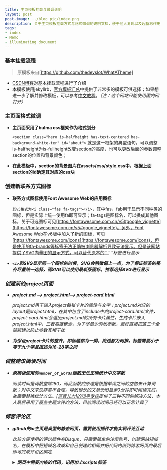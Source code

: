 ```yaml
---
title: 主页模板挂载与微调说明
layout: post
post-image: ../blog_pic/index.png
description: 关于主页模板挂载方式与格式微调的说明文档，便于他人复现以及起备忘作用
tags:
- index
- Memo
- illuminating document
---
```

### 基本挂载流程
> 原模板来自[https://github.com/thedevslot/WhatATheme]

* [CSDN博客](https://blog.csdn.net/hohaizx/article/details/85066248)对基本挂载流程进行了介绍
* 本模板使用jekyllrb，[官方模板汇总](http://jekyllthemes.org/)中提供了非常多的模板可供选择；如果想进一步了解并修改模板，可以参考[中文教程](https://www.wenjiangs.com/doc/jekyll-home)。*（注：这个网站只能使用国内网打开）*

### 主页面格式微调
* **主页面采用了bulma css框架作为格式划分**


    ```<section class="hero is-halfheight has-text-centered has-background-white-ter" id="about">```
    就是这一框架的典型语句，可以调整is-halfheight为is-fullheight改变section的高度，也可以更改后面的参数调整section的位置和背景颜色；
    
* **在此模板中，section的背景图片在assets/css/style.css中，根据上面section的id确定其对应的css块**

### 创建新联系方式图标
* **联系方式图标使用Font Awesome Web的应用图标**

    ```其v5格式为<i class="fas fa-tags"></i>```，其中fas，fab用于显示不同种类的图标，但是实际上统一使用fa即可显示；fa-tags是图标名，可以换成其他图标，关于可选图标可见[https://fontawesome.com.cn/v5#google_vignette](https://fontawesome.com.cn/v5#google_vignette)。另外，Font Awesome Web在v6版中加入了新的图标，可见[https://fontawesome.com/icons](https://fontawesome.com/icons)，但是使用的fa-brands等标签无法正确被浏览器解析导致无法显示。但是该网站提供了SVG向量图的显示方式，可以替代原本的```<i>```标签进行显示

* **```<i>```和SVG显示同一个图标的时候，SVG会稍微偏上一点，为了保证标签的整齐尽量统一选择，而SVG可以使用最新版图标，推荐选择SVG进行显示**

### 创建新的project页面
* **project.md --> project.html--> project-card.html**

    project.md用于输入project每张卡片的属性与文字；project.md对应的layout是project.html，在其中包含了include中的project-card.html文件，project-card.html会遍历project.md的所有卡片属性，生成卡片嵌入project.html中，三者高度嵌合，为了尽量少的改参数，最好直接把这三个全部新建以防止参数互相干扰
* **为保证project卡片的整齐，即标题都为一排，简述都为两排，标题需要小于等于九个字且描述为16-28字之间**

### 调整建议阅读时间
* **原模板使用的```number_of_words```函数无法正确统计中文字数**

    阅读时间是词数整除180，而此函数的原理是根据单词之间的空格来计算词数；对中文来说非常不合理，导致很长的文章仍旧显示0分钟即可阅读完成，故需要替换统计方法。[[巡音儿力]的知乎专栏](https://zhuanlan.zhihu.com/p/433233271)提供了三种不同的解决方法，本人最后采用了覆盖主题文件的方法，目前阅读时间已经可以正常计算了

### 博客评论区
* **github的io主页是典型的静态网页，需要使用插件才能实现评论互动**

    比较方便使用的评论插件有Disqus，只需要简单的注册账号，创建网站短域名，在模板中把短域名改成和自己创建的相同并把代码内嵌到博客网页的最后即可完成评论区绑定

    <details><summary><b>网页中需要内嵌的代码，记得加上scripts标签</b></summary><pre><code>
  /**
   *  RECOMMENDED CONFIGURATION VARIABLES: EDIT AND UNCOMMENT THE SECTION BELOW TO INSERT DYNAMIC VALUES FROM YOUR PLATFORM OR CMS.
   *  LEARN WHY DEFINING THESE VARIABLES IS IMPORTANT: https://disqus.com/admin/universalcode/#configuration-variables*/
  /*
  var disqus_config = function () {
  this.page.url = PAGE_URL;  Replace PAGE_URL with your page's canonical URL variable
  this.page.identifier = PAGE_IDENTIFIER; Replace PAGE_IDENTIFIER with your page's unique identifier variable
  };
  */
  (function () { /* DON'T EDIT BELOW THIS LINE */
    var d = document,
      s = d.createElement('script');
    s.src = 'https://{{site.disqus-shortname}}.disqus.com/embed.js';
    s.setAttribute('data-timestamp', +new Date());
    (d.head || d.body).appendChild(s);
  })();
  </code></pre></details>

<div class="Canvas left" >    </div>
<script src="../l2d/js/jquery.min.js"></script>
<script src="../l2d/js/bootstrap.min.js"></script>
<!-- Live2DCubismCore -->
<script src="../l2d/js/live2dcubismcore.min.js"></script>
<!-- Include Pixi. -->
<script src="../l2d/js/pixi.min.js"></script>
<!-- Include Cubism Components. -->
<script src="../l2d/js/live2dcubismframework.js"></script>
<script src="../l2d/js/live2dcubismpixi.js"></script>
<!-- User's Script -->
<script src="../l2d/js/charData.js"></script>
<script src="../l2d/js/l2d.js"></script>
<script src="../l2d/js/main.js"></script>